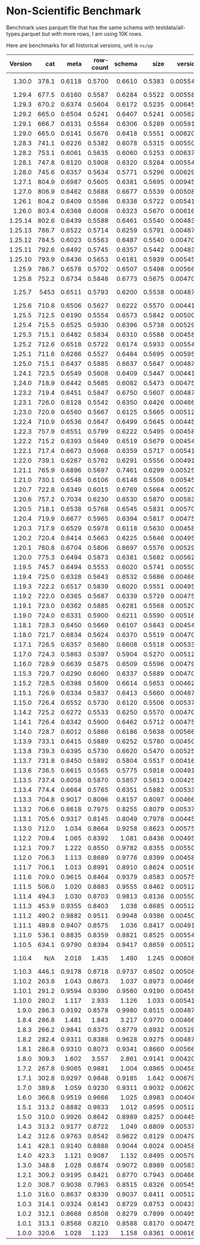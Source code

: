 # Non-Scientific Benchmark

Benchmark uses parquet file that has the same schema with testdata/all-types.parquet but with more rows, I am using 10K rows.

Here are benchmarks for all historical versions, unit is `ns/op`

| Version |   cat |   meta | row-count | schema |   size |  version | Note                                                |
| ------: | ----: | -----: | --------: | -----: | -----: | -------: | --------------------------------------------------- |
|  1.30.0 | 378.1 | 0.6118 |    0.5700 | 0.6610 | 0.5383 | 0.005542 | https://github.com/hangxie/parquet-tools/issues/612 |
|  1.29.4 | 677.5 | 0.6160 |    0.5587 | 0.6284 | 0.5522 | 0.005584 |                                                     |
|  1.29.3 | 670.2 | 0.6374 |    0.5604 | 0.6172 | 0.5235 | 0.006458 |                                                     |
|  1.29.2 | 665.0 | 0.6504 |    0.5241 | 0.6407 | 0.5241 | 0.005625 |                                                     |
|  1.29.1 | 666.7 | 0.6131 |    0.5564 | 0.6306 | 0.5289 | 0.005916 |                                                     |
|  1.29.0 | 665.0 | 0.6141 |    0.5676 | 0.6418 | 0.5551 | 0.006208 |                                                     |
|  1.28.3 | 741.1 | 0.6226 |    0.5382 | 0.6078 | 0.5315 | 0.005500 |                                                     |
|  1.28.2 | 753.1 | 0.6061 |    0.5635 | 0.6060 | 0.5253 | 0.006375 |                                                     |
|  1.28.1 | 747.8 | 0.6120 |    0.5908 | 0.6320 | 0.5284 | 0.005541 |                                                     |
|  1.28.0 | 745.6 | 0.6357 |    0.5634 | 0.5771 | 0.5296 | 0.006291 |                                                     |
|  1.27.1 | 804.9 | 0.6987 |    0.5605 | 0.6381 | 0.5695 | 0.009458 |                                                     |
|  1.27.0 | 806.9 | 0.6462 |    0.5688 | 0.6677 | 0.5539 | 0.005083 |                                                     |
|  1.26.1 | 804.2 | 0.6409 |    0.5586 | 0.6338 | 0.5722 | 0.005416 |                                                     |
|  1.26.0 | 803.4 | 0.6368 |    0.6008 | 0.6323 | 0.5670 | 0.006166 |                                                     |
| 1.25.14 | 802.6 | 0.6439 |    0.5588 | 0.6461 | 0.5540 | 0.004833 |                                                     |
| 1.25.13 | 786.7 | 0.6522 |    0.5714 | 0.6259 | 0.5791 | 0.004875 |                                                     |
| 1.25.12 | 784.5 | 0.6023 |    0.5563 | 0.6487 | 0.5540 | 0.004708 |                                                     |
| 1.25.11 | 792.6 | 0.6492 |    0.5745 | 0.6357 | 0.5442 | 0.004834 |                                                     |
| 1.25.10 | 793.9 | 0.6436 |    0.5653 | 0.6181 | 0.5939 | 0.005459 |                                                     |
|  1.25.9 | 786.7 | 0.6578 |    0.5702 | 0.6507 | 0.5498 | 0.005666 |                                                     |
|  1.25.8 | 752.2 | 0.6734 |    0.5848 | 0.6773 | 0.5675 | 0.004708 |                                                     |
|  1.25.7 |  5453 | 0.6511 |    0.5793 | 0.6200 | 0.5538 | 0.004875 | https://github.com/hangxie/parquet-tools/issues/474 |
|  1.25.6 | 710.8 | 0.6506 |    0.5627 | 0.6222 | 0.5570 | 0.004417 |                                                     |
|  1.25.5 | 712.5 | 0.6190 |    0.5554 | 0.6573 | 0.5842 | 0.005000 |                                                     |
|  1.25.4 | 715.5 | 0.6525 |    0.5930 | 0.6396 | 0.5738 | 0.005291 |                                                     |
|  1.25.3 | 715.1 | 0.6482 |    0.5834 | 0.6310 | 0.5588 | 0.004583 |                                                     |
|  1.25.2 | 712.6 | 0.6518 |    0.5722 | 0.6174 | 0.5933 | 0.005541 |                                                     |
|  1.25.1 | 711.6 | 0.6286 |    0.5527 | 0.6484 | 0.5695 | 0.005958 |                                                     |
|  1.25.0 | 715.1 | 0.6437 |    0.5885 | 0.6637 | 0.5647 | 0.004875 |                                                     |
|  1.24.1 | 723.5 | 0.6549 |    0.5608 | 0.6409 | 0.5447 | 0.004417 |                                                     |
|  1.24.0 | 718.9 | 0.6442 |    0.5685 | 0.6082 | 0.5473 | 0.004750 |                                                     |
|  1.23.2 | 719.4 | 0.6451 |    0.5847 | 0.6750 | 0.5607 | 0.004875 |                                                     |
|  1.23.1 | 726.0 | 0.6128 |    0.5542 | 0.6350 | 0.6426 | 0.004667 |                                                     |
|  1.23.0 | 720.9 | 0.6560 |    0.5667 | 0.6125 | 0.5665 | 0.005125 |                                                     |
|  1.22.4 | 710.9 | 0.6536 |    0.5647 | 0.6499 | 0.5645 | 0.004458 |                                                     |
|  1.22.3 | 757.9 | 0.6551 |    0.5799 | 0.6222 | 0.5495 | 0.004584 |                                                     |
|  1.22.2 | 715.2 | 0.6393 |    0.5649 | 0.6519 | 0.5679 | 0.004541 |                                                     |
|  1.22.1 | 717.4 | 0.6673 |    0.5968 | 0.6359 | 0.5717 | 0.005417 |                                                     |
|  1.22.0 | 739.1 | 0.6267 |    0.5762 | 0.6291 | 0.5556 | 0.004917 |                                                     |
|  1.21.1 | 765.9 | 0.6896 |    0.5697 | 0.7461 | 0.6299 | 0.005250 |                                                     |
|  1.21.0 | 730.1 | 0.6548 |    0.6106 | 0.6148 | 0.5508 | 0.005458 |                                                     |
|  1.20.7 | 722.8 | 0.6349 |    0.6015 | 0.6769 | 0.5664 | 0.005208 |                                                     |
|  1.20.6 | 757.2 | 0.7034 |    0.6230 | 0.6530 | 0.5870 | 0.005834 |                                                     |
|  1.20.5 | 718.1 | 0.6538 |    0.5768 | 0.6545 | 0.5831 | 0.005708 |                                                     |
|  1.20.4 | 719.9 | 0.6677 |    0.5965 | 0.6394 | 0.5817 | 0.004750 |                                                     |
|  1.20.3 | 717.9 | 0.6529 |    0.5978 | 0.6118 | 0.5630 | 0.004583 |                                                     |
|  1.20.2 | 720.4 | 0.6414 |    0.5663 | 0.6225 | 0.5646 | 0.004958 |                                                     |
|  1.20.1 | 760.8 | 0.6704 |    0.5806 | 0.6697 | 0.5576 | 0.005291 |                                                     |
|  1.20.0 | 775.3 | 0.6494 |    0.5873 | 0.6381 | 0.5682 | 0.005625 |                                                     |
|  1.19.5 | 745.7 | 0.6494 |    0.5553 | 0.6020 | 0.5741 | 0.005500 |                                                     |
|  1.19.4 | 725.0 | 0.6328 |    0.5643 | 0.6532 | 0.5686 | 0.004667 |                                                     |
|  1.19.3 | 722.2 | 0.6517 |    0.5839 | 0.6020 | 0.5551 | 0.004958 |                                                     |
|  1.19.2 | 722.0 | 0.6365 |    0.5687 | 0.6339 | 0.5729 | 0.004750 |                                                     |
|  1.19.1 | 723.0 | 0.6362 |    0.5885 | 0.6281 | 0.5568 | 0.005208 |                                                     |
|  1.19.0 | 724.0 | 0.6331 |    0.5900 | 0.6211 | 0.5590 | 0.005167 |                                                     |
|  1.18.1 | 728.3 | 0.6450 |    0.5669 | 0.6107 | 0.5843 | 0.004541 |                                                     |
|  1.18.0 | 721.7 | 0.6834 |    0.5624 | 0.6370 | 0.5519 | 0.004708 |                                                     |
|  1.17.1 | 726.5 | 0.6357 |    0.5680 | 0.6608 | 0.5518 | 0.005333 |                                                     |
|  1.17.0 | 724.3 | 0.5863 |    0.5397 | 0.5904 | 0.5270 | 0.005125 |                                                     |
|  1.16.0 | 728.9 | 0.6639 |    0.5875 | 0.6509 | 0.5596 | 0.004792 |                                                     |
|  1.15.3 | 729.7 | 0.6290 |    0.6060 | 0.6337 | 0.5689 | 0.004709 |                                                     |
|  1.15.2 | 728.5 | 0.6398 |    0.5809 | 0.6614 | 0.5653 | 0.004625 |                                                     |
|  1.15.1 | 726.9 | 0.6334 |    0.5837 | 0.6413 | 0.5660 | 0.004875 |                                                     |
|  1.15.0 | 726.4 | 0.6552 |    0.5730 | 0.6120 | 0.5506 | 0.005375 |                                                     |
|  1.14.2 | 725.2 | 0.6272 |    0.5533 | 0.6250 | 0.5570 | 0.004708 |                                                     |
|  1.14.1 | 726.4 | 0.6342 |    0.5900 | 0.6462 | 0.5712 | 0.004750 |                                                     |
|  1.14.0 | 728.7 | 0.6012 |    0.5866 | 0.6186 | 0.5638 | 0.005667 |                                                     |
|  1.13.9 | 733.1 | 0.6415 |    0.5889 | 0.6252 | 0.5780 | 0.004500 |                                                     |
|  1.13.8 | 739.3 | 0.6395 |    0.5730 | 0.6620 | 0.5470 | 0.005250 |                                                     |
|  1.13.7 | 731.8 | 0.6450 |    0.5892 | 0.5804 | 0.5517 | 0.004167 |                                                     |
|  1.13.6 | 736.5 | 0.6615 |    0.5565 | 0.5775 | 0.5918 | 0.004917 |                                                     |
|  1.13.5 | 737.4 | 0.6058 |    0.5870 | 0.5857 | 0.5613 | 0.004250 |                                                     |
|  1.13.4 | 774.4 | 0.6664 |    0.5765 | 0.6351 | 0.5882 | 0.005333 |                                                     |
|  1.13.3 | 704.8 | 0.9017 |    0.8096 | 0.8157 | 0.8097 | 0.004666 |                                                     |
|  1.13.2 | 706.6 | 0.8618 |    0.7975 | 0.8255 | 0.8079 | 0.005375 |                                                     |
|  1.13.1 | 705.6 | 0.9317 |    0.8145 | 0.8049 | 0.7978 | 0.004459 |                                                     |
|  1.13.0 | 712.0 |  1.034 |    0.8664 | 0.9258 | 0.8623 | 0.005750 |                                                     |
|  1.12.2 | 709.4 |  1.065 |    0.8392 |  1.081 | 0.8436 | 0.004958 |                                                     |
|  1.12.1 | 709.7 |  1.222 |    0.8550 | 0.9782 | 0.8355 | 0.005500 |                                                     |
|  1.12.0 | 706.3 |  1.113 |    0.8689 | 0.9776 | 0.8399 | 0.004583 |                                                     |
|  1.11.7 | 706.1 |  1.013 |    0.8991 | 0.8910 | 0.8624 | 0.005167 |                                                     |
|  1.11.6 | 709.0 | 0.9615 |    0.8464 | 0.9379 | 0.8583 | 0.005750 |                                                     |
|  1.11.5 | 506.0 |  1.020 |    0.8883 | 0.9555 | 0.8462 | 0.005125 |                                                     |
|  1.11.4 | 494.3 |  1.030 |    0.8703 | 0.9813 | 0.8136 | 0.005500 |                                                     |
|  1.11.3 | 453.9 | 0.9355 |    0.8403 |  1.038 | 0.8685 | 0.005125 |                                                     |
|  1.11.2 | 490.2 | 0.9882 |    0.9511 | 0.9948 | 0.9386 | 0.004500 |                                                     |
|  1.11.1 | 489.8 | 0.9407 |    0.8575 |  1.036 | 0.8417 | 0.004917 |                                                     |
|  1.11.0 | 536.1 | 0.8835 |    0.8359 | 0.8821 | 0.8525 | 0.005542 |                                                     |
|  1.10.5 | 634.1 | 0.9790 |    0.8394 | 0.9417 | 0.8659 | 0.005125 |                                                     |
|  1.10.4 |   N/A |  2.018 |     1.435 |  1.480 |  1.245 | 0.006084 | https://github.com/hangxie/parquet-tools/issues/108 |
|  1.10.3 | 446.1 | 0.9178 |    0.8718 | 0.9737 | 0.8502 | 0.005084 |                                                     |
|  1.10.2 | 263.8 |  1.043 |    0.8673 |  1.037 | 0.8973 | 0.004667 |                                                     |
|  1.10.1 | 291.2 | 0.9594 |    0.9390 | 0.9560 | 0.9190 | 0.004583 |                                                     |
|  1.10.0 | 280.2 |  1.117 |     2.933 |  1.126 |  1.033 | 0.005416 |                                                     |
|   1.9.0 | 286.3 | 0.9192 |    0.8578 | 0.9980 | 0.8515 | 0.004875 |                                                     |
|   1.8.4 | 286.8 |  1.481 |     1.843 |  3.217 | 0.9770 | 0.004667 |                                                     |
|   1.8.3 | 266.2 | 0.9841 |    0.8375 | 0.8779 | 0.8932 | 0.005292 |                                                     |
|   1.8.2 | 282.4 | 0.9311 |    0.8388 | 0.9628 | 0.9275 | 0.004875 |                                                     |
|   1.8.1 | 286.8 | 0.9310 |    0.8073 | 0.9341 | 0.8660 | 0.005667 |                                                     |
|   1.8.0 | 309.3 |  1.602 |     3.557 |  2.861 | 0.9141 | 0.004208 |                                                     |
|   1.7.2 | 267.8 | 0.9065 |    0.9881 |  1.004 | 0.8865 | 0.004583 |                                                     |
|   1.7.1 | 302.8 | 0.9297 |    0.9848 | 0.9185 |  1.642 | 0.006792 |                                                     |
|   1.7.0 | 389.8 |  1.059 |    0.9230 | 0.9311 | 0.9032 | 0.006208 |                                                     |
|   1.6.0 | 366.8 | 0.9519 |    0.9666 |  1.025 | 0.8983 | 0.004041 |                                                     |
|   1.5.1 | 313.2 | 0.8882 |    0.9633 |  1.012 | 0.8595 | 0.005125 |                                                     |
|   1.5.0 | 310.0 | 0.9926 |    0.8642 | 0.8989 | 0.8257 | 0.004459 |                                                     |
|   1.4.3 | 313.2 | 0.9177 |    0.8722 |  1.049 | 0.8809 | 0.005375 |                                                     |
|   1.4.2 | 312.6 | 0.9763 |    0.8542 | 0.9622 | 0.8129 | 0.004791 |                                                     |
|   1.4.1 | 428.1 | 0.9140 |    0.8888 | 0.9044 | 0.8024 | 0.004583 |                                                     |
|   1.4.0 | 423.3 |  1.121 |    0.9087 |  1.132 | 0.8495 | 0.005792 |                                                     |
|   1.3.0 | 348.8 |  1.028 |    0.8874 | 0.9072 | 0.8989 | 0.005833 |                                                     |
|   1.2.1 | 309.2 | 0.9195 |    0.8421 | 0.8770 | 0.7943 | 0.004667 |                                                     |
|   1.2.0 | 308.7 | 0.9038 |    0.7963 | 0.8515 | 0.8326 | 0.005458 |                                                     |
|   1.1.0 | 316.0 | 0.8637 |    0.8339 | 0.9037 | 0.8411 | 0.005125 |                                                     |
|   1.0.3 | 314.1 | 0.9324 |    0.8143 | 0.8729 | 0.8753 | 0.004333 |                                                     |
|   1.0.2 | 312.1 | 0.8668 |    0.8508 | 0.8279 | 0.7899 | 0.004958 |                                                     |
|   1.0.1 | 313.1 | 0.8568 |    0.8210 | 0.8588 | 0.8170 | 0.004750 |                                                     |
|   1.0.0 | 320.6 |  1.028 |     1.123 |  1.158 | 0.8361 | 0.006167 |                                                     |
